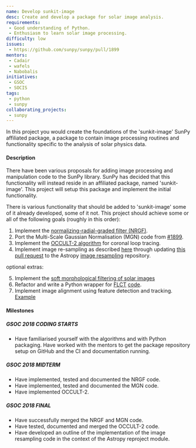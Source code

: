 ```yaml
---
name: Develop sunkit-image
desc: Create and develop a package for solar image analysis.
requirements:
 - Good understanding of Python.
 - Enthusiasm to learn solar image processing.
difficulty: low
issues:
 - https://github.com/sunpy/sunpy/pull/1899
mentors:
 - Cadair
 - wafels
 - Nabobalis
initiatives:
 - GSOC
 - SOCIS
tags:
 - python
 - sunpy
collaborating_projects:
 - sunpy
---
```


In this project you would create the foundations of the 'sunkit-image' SunPy
affiliated package, a package to contain image processing routines and
functionality specific to the analysis of solar physics data.

#### Description

There have been various proposals for adding image processing and manipulation
code to the SunPy library. SunPy has decided that this functionality will
instead reside in an affiliated package, named 'sunkit-image'. This
project will setup this package and implement the initial functionality.

There is various functionality that should be added to 'sunkit-image' some of it
already developed, some of it not. This project should achieve some or all of
the following goals (roughly in this order):

1. Implement the [normalizing-radial-graded filter (NRGF)](http://adsabs.harvard.edu/abs/2006SoPh..236..263M).
2. Port the Multi-Scale Gaussian Normalisation (MGN) code from [#1899](https://github.com/sunpy/sunpy/pull/1899).
3. Implement the [OCCULT-2 algorithm](http://arxiv.org/abs/1307.5046) for coronal loop tracing.
4. Implement image re-sampling as described [here](https://link.springer.com/content/pdf/10.1023/B:SOLA.0000021743.24248.b0.pdf) through updating [this pull request](https://github.com/astrofrog/reproject/pull/52) to the Astropy [image resampling](https://reproject.readthedocs.io/en/stable/) repository.

optional extras:

5. Implement the [soft morphological filtering of solar images](https://www.aanda.org/articles/aa/pdf/2006/38/aa4852-06.pdf)
6. Refactor and write a Python wrapper for [FLCT](https://arxiv.org/abs/0712.4289) [code](http://solarmuri.ssl.berkeley.edu/overview/publicdownloads/software.html).
7. Implement image alignment using feature detection and tracking. [Example](http://scikit-image.org/docs/dev/auto_examples/features_detection/plot_brief.html)


#### Milestones

##### GSOC 2018 CODING STARTS

* Have familiarised yourself with the algorithms and with Python packaging. Have worked with the mentors to get the package repository setup on GitHub and the CI and documentation running.

##### GSOC 2018 MIDTERM

* Have implemented, tested and documented the NRGF code.
* Have implemented, tested and documented the MGN code.
* Have implemented OCCULT-2.


##### GSOC 2018 FINAL 

* Have successfully merged the NRGF and MGN code.
* Have tested, documented and merged the OCCULT-2 code.
* Have developed an outline of the implementation of the image resampling code in the context of the Astropy reproject module.

